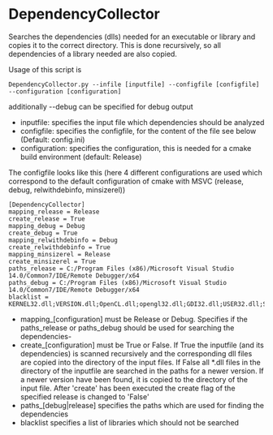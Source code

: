 # DependencyCollector
Searches the dependencies (dlls) needed for an executable or library and copies it to the correct directory. This is done recursively, so all dependencies of a library needed are also copied.

Usage of this script is
```
DependencyCollector.py --infile [inputfile] --configfile [configfile] --configuration [configuration]
```
additionally --debug can be specified for debug output
* inputfile: specifies the input file which dependencies should be analyzed
* configfile: specifies the configfile, for the content of the file see below (Default: config.ini)
* configuration: specifies the configuration, this is needed for a cmake build environment (default: Release)

The configfile looks like this (here 4 different configurations are used which correspond to the default configuration of cmake with MSVC (release, debug, relwithdebinfo, minsizerel))
```
[DependencyCollector]
mapping_release = Release
create_release = True
mapping_debug = Debug
create_debug = True
mapping_relwithdebinfo = Debug
create_relwithdebinfo = True
mapping_minsizerel = Release
create_minsizerel = True
paths_release = C:/Program Files (x86)/Microsoft Visual Studio 14.0/Common7/IDE/Remote Debugger/x64
paths_debug = C:/Program Files (x86)/Microsoft Visual Studio 14.0/Common7/IDE/Remote Debugger/x64
blacklist = KERNEL32.dll;VERSION.dll;OpenCL.dll;opengl32.dll;GDI32.dll;USER32.dll;SHELL32.dll;ole32.dll;ADVAPI32.dll;WS2_32.dll;MPR.dll;
```
* mapping_[configuration] must be Release or Debug. Specifies if the paths_release or paths_debug should be used for searching the dependencies-
* create_[configuration] must be True or False. If True the inputfile (and its dependencies) is scanned recursively and the corresponding dll files are copied into the directory of the input files. If False all *.dll files in the directory of the inputfile are searched in the paths for a newer version. If a newer version have been found, it is copied to the directory of the input file. After 'create' has been executed the create flag of the specified release is changed to 'False'
* paths_[debug|release] specifies the paths which are used for finding the dependencies
* blacklist specifies a list of libraries which should not be searched
